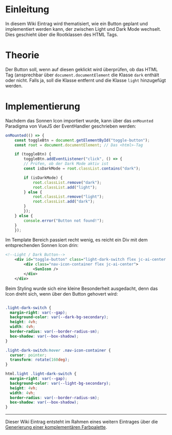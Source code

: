 # Einleitung

In diesem Wiki Eintrag wird thematisiert, wie ein Button geplant und implementiert werden kann, der zwischen Light und Dark Mode wechselt. Dies geschieht über die Rootklassen des HTML Tags.

# Theorie

Der Button soll, wenn auf diesen geklickt wird überprüfen, ob das HTML Tag (ansprechbar über `document.documentElement` die Klasse `dark` enthält oder nicht. Falls ja, soll die Klasse entfernt und die Klasse `light` hinzugefügt werden. 

# Implementierung

Nachdem das Sonnen Icon importiert wurde, kann über das `onMounted` Paradigma von VueJS der EventHandler geschrieben werden:

```javascript
onMounted(() => {
    const toggleBtn = document.getElementById("toggle-button");
    const root = document.documentElement; // Das <html>-Tag

    if (toggleBtn) {
        toggleBtn.addEventListener("click", () => {
        // Prüfen, ob der Dark Mode aktiv ist
        const isDarkMode = root.classList.contains("dark");

        if (isDarkMode) {
            root.classList.remove("dark");
            root.classList.add("light");
        } else {
            root.classList.remove("light");
            root.classList.add("dark");
        }
        });
    } else {
        console.error("Button not found!");
    }
    });
```

Im Template Bereich passiert recht wenig, es reicht ein Div mit dem entsprechenden Sonnen Icon drin:

```xml
<!--Light / Dark Button-->
    <div id="toggle-button" class="light-dark-switch flex jc-ai-center z-2">
        <div class="nav-icon-container flex jc-ai-center">
            <SunIcon />
        </div>
    </div>
```

Beim Styling wurde sich eine kleine Besonderheit ausgedacht, denn das Icon dreht sich, wenn über den Button gehovert wird:

```css

.light-dark-switch {
  margin-right: var(--gap);
  background-color: var(--dark-bg-secondary);
  height: 4vh;
  width: 4vh;
  border-radius: var(--border-radius-sm);
  box-shadow: var(--box-shadow);
}

.light-dark-switch:hover .nav-icon-container {
  cursor: pointer;
  transform: rotate(160deg);
}

html.light .light-dark-switch {
  margin-right: var(--gap);
  background-color: var(--light-bg-secondary);
  height: 4vh;
  width: 4vh;
  border-radius: var(--border-radius-sm);
  box-shadow: var(--box-shadow);
}
```

---

Dieser Wiki Eintrag entsteht im Rahmen eines weitern Eintrages über die [Generierung einer komplementären Farbpalette](https://gitlab.hsrw.eu/lv-webentwicklung/2024-25/mi/foxbase-semantische-suche/-/wikis/Front-End/Generierung-einer-komplement%C3%A4ren-Palette).